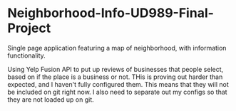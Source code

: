 # Neighborhood-Info-UD989-Final-Project
Single page application featuring a map of neighborhood, with information functionality.


Using Yelp Fusion API to put up reviews of businesses that people select, based on if the place is a business or not. THis is proving out harder than expected, and I haven't fully configured them. This means that they will not be included on git right now. I also need to separate out my configs so that they are not loaded up on git. 

